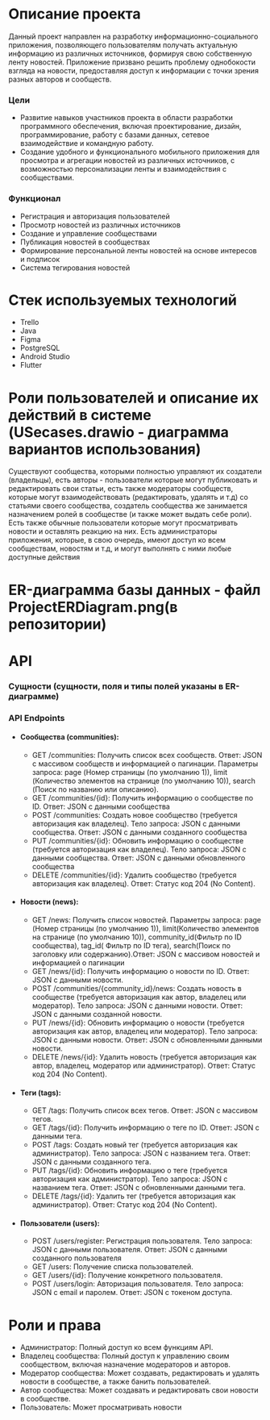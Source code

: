 # Описание проекта
Данный проект направлен на разработку информационно-социального приложения, позволяющего пользователям получать актуальную информацию из различных источников, формируя свою собственную ленту новостей. Приложение призвано решить проблему однобокости взгляда на новости, предоставляя доступ к информации с точки зрения разных авторов и сообществ.

### Цели
- Развитие навыков участников проекта в области разработки программного обеспечения, включая проектирование, дизайн, программирование, работу с базами данных, сетевое взаимодействие и командную работу.
- Создание удобного и функционального мобильного приложения для просмотра и агрегации новостей из различных источников, с возможностью персонализации ленты и взаимодействия с сообществами.

### Функционал
- Регистрация и авторизация пользователей
- Просмотр новостей из различных источников
- Создание и управление сообществами
- Публикация новостей в сообществах
- Формирование персональной ленты новостей на основе интересов и подписок
- Система тегирования новостей

# Стек используемых технологий
- Trello
- Java
- Figma
- PostgreSQL
- Android Studio
- Flutter

# Роли пользователей и описание их действий в системе (USecases.drawio - диаграмма вариантов использования)
Существуют сообщества, которыми полностью управляют их создатели (владельцы), есть авторы - пользователи которые могут публиковать и редактировать свои статьи, есть также модераторы сообществ, которые могут взаимодействовать (редактировать, удалять и т.д) со статьями своего сообщества, создатель сообщества же занимается назначением ролей в сообществе (и также может выдать себе роли). Есть также обычные пользователи которые могут просматривать новости и оставлять реакцию на них. Есть администраторы приложения, которые, в свою очередь, имеют доступ ко всем сообществам, новостям и т.д, и могут выполнять с ними любые доступные действия

# ER-диаграмма базы данных - файл ProjectERDiagram.png(в репозитории)
# API
### Сущности (сущности, поля и типы полей указаны в ER-диаграмме)
### API Endpoints
* #### Сообщества (communities):
  * GET /communities: Получить список всех сообществ. Ответ: JSON с массивом сообществ и информацией о пагинации. Параметры запроса: page (Номер страницы (по умолчанию 1)), limit (Количество элементов на странице (по умолчанию 10)), search (Поиск по названию или описанию).
  * GET /communities/{id}: Получить информацию о сообществе по ID. Ответ: JSON с данными сообщества
  * POST /communities: Создать новое сообщество (требуется авторизация как владелец). Тело запроса: JSON с данными сообщества. Ответ: JSON с данными созданного сообщества
  * PUT /communities/{id}: Обновить информацию о сообществе (требуется авторизация как владелец). Тело запроса: JSON с данными сообщества. Ответ: JSON с данными обновленного сообщества
  * DELETE /communities/{id}: Удалить сообщество (требуется авторизация как владелец). Ответ: Статус код 204 (No Content).
* #### Новости (news):
  * GET /news: Получить список новостей. Параметры запроса: page (Номер страницы (по умолчанию 1)), limit(Количество элементов на странице (по умолчанию 10)), community_id(Фильтр по ID сообщества), tag_id( Фильтр по ID тега), search(Поиск по заголовку или содержанию).Ответ: JSON с массивом новостей и информацией о пагинации
  * GET /news/{id}: Получить информацию о новости по ID. Ответ: JSON с данными новости.
  * POST /communities/{community_id}/news: Создать новость в сообществе (требуется авторизация как автор, владелец или модератор). Тело запроса: JSON с данными новости. Ответ: JSON с данными созданной новости.
  * PUT /news/{id}: Обновить информацию о новости (требуется авторизация как автор, владелец или модератор). Тело запроса: JSON с данными новости. Ответ: JSON с обновленными данными новости.
  * DELETE /news/{id}: Удалить новость (требуется авторизация как автор, владелец, модератор или администратор). Ответ: Статус код 204 (No Content).
* #### Теги (tags):
  * GET /tags: Получить список всех тегов. Ответ: JSON с массивом тегов.
  * GET /tags/{id}: Получить информацию о теге по ID. Ответ: JSON с данными тега.
  * POST /tags: Создать новый тег (требуется авторизация как администратор). Тело запроса: JSON с названием тега. Ответ: JSON с данными созданного тега.
  * PUT /tags/{id}: Обновить информацию о теге (требуется авторизация как администратор). Тело запроса: JSON с названием тега. Ответ: JSON с обновленными данными тега.
  * DELETE /tags/{id}: Удалить тег (требуется авторизация как администратор). Ответ: Статус код 204 (No Content).
* #### Пользователи (users):
  * POST /users/register: Регистрация пользователя. Тело запроса: JSON с данными пользователя. Ответ: JSON с данными созданного пользователя
  * GET /users: Получение списка пользователей.
  * GET /users/{id}: Получение конкретного пользователя.
  * POST /users/login: Авторизация пользователя. Тело запроса: JSON с email и паролем. Ответ: JSON с токеном доступа.

# Роли и права
* Администратор: Полный доступ ко всем функциям API.
* Владелец сообщества: Полный доступ к управлению своим сообществом, включая назначение модераторов и авторов.
* Модератор сообщества: Может создавать, редактировать и удалять новости в сообществе, а также банить пользователей.
* Автор сообщества: Может создавать и редактировать свои новости в сообществе.
* Пользователь: Может просматривать новости
